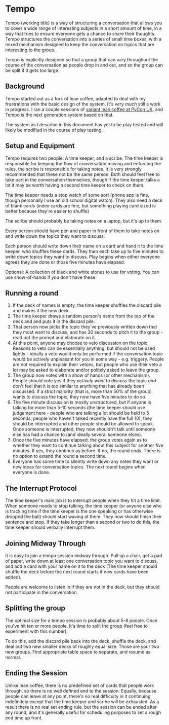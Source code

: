 # Tempo

Tempo (working title) is a way of structuring a conversation that allows you to cover a wide range of interesting subjects in a short amount of time,
in a way that tries to ensure everyone gets a chance to share their thoughts.
Tempo structures the conversation into a series of small time boxes, with a mixed mechanism designed to keep the conversation on topics that are interesting to the group.

Tempo is explicitly designed so that a group that can vary throughout the course of the conversation as people drop in and out, and so the group can be split if it gets too large.

## Background

Tempo started out as a fork of lean coffee, adapted to deal with my frustrations with the basic design of the system.
It's *very much* still a work in progress.
I ran a couple sessions of [variant lean coffee at PyCon UK](https://notebook.drmaciver.com/posts/2018-09-20-09:17.html),
and Tempo is the next generation system based on that.

The system as I describe in this document has yet to be play tested and will likely be modified in the course of play testing.

## Setup and Equipment

Tempo requires two people: A time keeper, and a scribe. The time keeper is responsible for keeping the flow of conversation moving and enforcing the rules,
the scribe is responsible for taking notes. It is very strongly recommended that these not be the same person.
Both should feel free to take part in the conversation themselves, though if the time keeper talks a lot it may be worth having a second time keeper to check on them.

The time keeper needs a stop watch of some sort (phone app is fine, though personally I use an old school digital watch).
They also need a deck of blank cards (index cards are fine, but something playing card sized is better because they're easier to shuffle)

The scribe should probably be taking notes on a laptop, but it's up to them.

Every person should have pen and paper in front of them to take notes on and write down the topics they want to discuss.

Each person should write down their name on a card and hand it to the time keeper, who shuffles these cards.
They then each take up to five minutes to write down topics they want to discuss.
Play begins when either everyone agrees they are done or those five minutes have elapsed.

Optional: A collection of black and white stones to use for voting. You can use show-of-hands if you don't have these.

## Running a round

1. If the deck of names is empty, the time keeper shuffles the discard pile and makes it the new deck.
2. The time keeper draws a random person's name from the top of the deck and and puts it in the discard pile.
3. That person now picks the topic they've previously written down that they most want to discuss, and has 30 seconds to pitch it to the group - read out the prompt and elaborate on it.
4. At this point, anyone may choose to veto discussion on the topic. Reasons to veto can be essentially anything, but should not be used lightly - ideally a veto would only be performed if the conversation topic would be actively unpleasant for you in some way - e.g. triggery. People are not required to explain their vetoes, but people who use their veto a lot may be asked to elaborate and/or politely asked to leave the group.
5. The group now votes with a show of hands (or other mechanism). People should vote yes if they *actively want* to discuss the topic *and* don't feel that it is too similar to anything that has already been discussed. If a *strict* majority (that is, more than 50% of the group) wants to discuss the topic, they now have five minutes to do so.
6. The five minute discussion is mostly unstructured, but if anyone is talking for more than 5-10 seconds (the time keeper should use judgement here - people who are talking a lot should be held to 5 seconds, people who haven't talked recently have the full 10), they should be interrupted and other people should be allowed to speak. Once someone is interrupted, they now shouldn't talk until someone else has had a chance to (and ideally several someone elses).
7. Once the five minutes have elapsed, the group votes again as to whether they want to continue talking about this subject for another five minutes. If yes, they continue as before. If no, the round ends. There is no option to extend the round a second time.
8. Everyone has some time to silently write down any notes they want or new ideas for conversation topics. The next round begins when everyone is done.

## The Interrupt Protocol

The time keeper's main job is to interrupt people when they hit a time limit.
When someone needs to stop talking, the time keeper (or anyone else who is tracking time if the time keeper is the one speaking or has otherwise dropped the ball) should start waving at them.
They now should finish their sentence and stop.
If they take longer than a second or two to do this, the time keeper should verbally interrupt them.

## Joining Midway Through

It is easy to join a tempo session midway through.
Pull up a chair, get a pad of paper, write down at least one conversation topic you want to discuss, and add a card with your name on it to the deck (The time keeper should shuffle the deck before the next round starts if new cards have been added).

People are welcome to listen in if they are not in the deck, but they should not participate in the conversation.

## Splitting the group

The optimal size for a tempo session is probably about 5-8 people.
Once you've hit ten or more people, it's time to split the group (feel free to experiment with this number).

To do this, add the discard pile back into the deck, shuffle the deck, and deal out two new smaller decks of roughly equal size.
Those are your two new groups. Find appropriate table space to separate, and resume as normal.

## Ending the Session

Unlike lean coffee, there is no predefined set of cards that people work through, so there is no well defined end to the session. Equally, because people can leave at any point, there's no real difficulty in it continuing indefinitely except that the time keeper and scribe will be exhausted.
As a result there is no real set ending rule, but the session can be ended after any round, and it's generally useful for scheduling purposes to set a rough end time up front.
